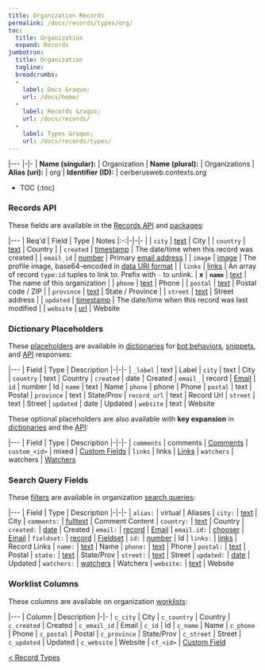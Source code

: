 ```yaml
---
title: Organization Records
permalink: /docs/records/types/org/
toc:
  title: Organization
  expand: Records
jumbotron:
  title: Organization
  tagline: 
  breadcrumbs:
  -
    label: Docs &raquo;
    url: /docs/home/
  -
    label: Records &raquo;
    url: /docs/records/
  -
    label: Types &raquo;
    url: /docs/records/types/
---
```


|---
|-|-
| **Name (singular):** | Organization
| **Name (plural):** | Organizations
| **Alias (uri):** | org
| **Identifier (ID):** | cerberusweb.contexts.org

* TOC
{:toc}

### Records API

These fields are available in the [Records API](/docs/api/endpoints/records/) and [packages](/docs/packages/):

|---
| Req'd | Field | Type | Notes
|:-:|-|-|-
|   | `city` | [text](/docs/records/fields/types/text/) | City 
|   | `country` | [text](/docs/records/fields/types/text/) | Country 
|   | `created` | [timestamp](/docs/records/fields/types/timestamp/) | The date/time when this record was created 
|   | `email_id` | [number](/docs/records/fields/types/number/) | Primary [email address](/docs/records/types/address/) 
|   | `image` | [image](/docs/records/fields/types/image/) | The profile image, base64-encoded in [data URI format](https://en.wikipedia.org/wiki/Data_URI_scheme) 
|   | `links` | [links](/docs/records/fields/types/links/) | An array of record `type:id` tuples to link to. Prefix with `-` to unlink. 
| **x** | **`name`** | [text](/docs/records/fields/types/text/) | The name of this organization 
|   | `phone` | [text](/docs/records/fields/types/text/) | Phone 
|   | `postal` | [text](/docs/records/fields/types/text/) | Postal code / ZIP 
|   | `province` | [text](/docs/records/fields/types/text/) | State / Province 
|   | `street` | [text](/docs/records/fields/types/text/) | Street address 
|   | `updated` | [timestamp](/docs/records/fields/types/timestamp/) | The date/time when this record was last modified 
|   | `website` | [url](/docs/records/fields/types/url/) | Website 

### Dictionary Placeholders

These [placeholders](/docs/bots/scripting/placeholders/) are available in [dictionaries](/docs/bots/behaviors/dictionaries/) for [bot behaviors](/docs/bots/behaviors/), [snippets](/docs/snippets/), and [API](/docs/api/) responses:

|---
| Field | Type | Description
|-|-|-
| `_label` | text | Label
| `city` | text | City
| `country` | text | Country
| `created` | date | Created
| `email_` | record | [Email](/docs/records/types/address/)
| `id` | number | Id
| `name` | text | Name
| `phone` | phone | Phone
| `postal` | text | Postal
| `province` | text | State/Prov
| `record_url` | text | Record Url
| `street` | text | Street
| `updated` | date | Updated
| `website` | text | Website

These optional placeholders are also available with **key expansion** in [dictionaries](/docs/bots/behaviors/dictionaries/key-expansion/) and the [API](/docs/api/responses/#expanding-keys-in-api-requests):

|---
| Field | Type | Description
|-|-|-
| `comments` | comments | [Comments](/docs/bots/behaviors/dictionaries/key-expansion/#comments)
| `custom_<id>` | mixed | [Custom Fields](/docs/bots/behaviors/dictionaries/key-expansion/#custom-fields)
| `links` | links | [Links](/docs/bots/behaviors/dictionaries/key-expansion/#links)
| `watchers` | watchers | [Watchers](/docs/bots/behaviors/dictionaries/key-expansion/#watchers)
	
### Search Query Fields

These [filters](/docs/search/filters/) are available in organization [search queries](/docs/search/):

|---
| Field | Type | Description
|-|-|-
| `alias:` | virtual | Aliases
| `city:` | [text](/docs/search/filters/text/) | City
| `comments:` | [fulltext](/docs/search/filters/fulltext/) | Comment Content
| `country:` | [text](/docs/search/filters/text/) | Country
| `created:` | [date](/docs/search/filters/dates/) | Created
| `email:` | [record](/docs/search/deep-search/) | [Email](/docs/records/types/address/)
| `email.id:` | [chooser](/docs/search/filters/choosers/) | [Email](/docs/records/types/address/)
| `fieldset:` | [record](/docs/search/deep-search/) | [Fieldset](/docs/records/types/custom_fieldset/)
| `id:` | [number](/docs/search/filters/numbers/) | Id
| `links:` | [links](/docs/search/filters/links/) | Record Links
| `name:` | [text](/docs/search/filters/text/) | Name
| `phone:` | [text](/docs/search/filters/text/) | Phone
| `postal:` | [text](/docs/search/filters/text/) | Postal
| `state:` | [text](/docs/search/filters/text/) | State/Prov
| `street:` | [text](/docs/search/filters/text/) | Street
| `updated:` | [date](/docs/search/filters/dates/) | Updated
| `watchers:` | [watchers](/docs/search/filters/watchers/) | Watchers
| `website:` | [text](/docs/search/filters/text/) | Website
	
### Worklist Columns

These columns are available on organization [worklists](/docs/worklists/):

|---
| Column | Description
|-|-
| `c_city` | City
| `c_country` | Country
| `c_created` | Created
| `c_email_id` | Email
| `c_id` | Id
| `c_name` | Name
| `c_phone` | Phone
| `c_postal` | Postal
| `c_province` | State/Prov
| `c_street` | Street
| `c_updated` | Updated
| `c_website` | Website
| `cf_<id>` | [Custom Field](/docs/records/types/custom_field/)

<div class="section-nav">
	<div class="left">
		<a href="/docs/records/types/" class="prev">&lt; Record Types</a>
	</div>
	<div class="right align-right">
	</div>
</div>
<div class="clear"></div>